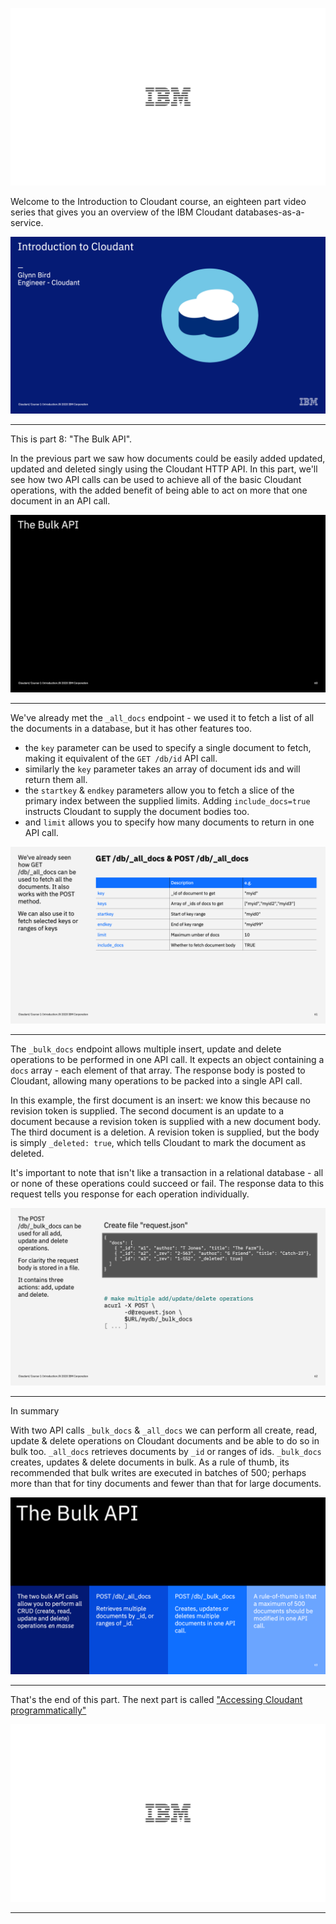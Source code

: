 ![](slides/Slide0.png)

Welcome to the Introduction to Cloudant course, an eighteen part video series that gives you an overview of the IBM Cloudant databases-as-a-service.

![](slides/Slide1.png)

---

This is part 8: "The Bulk API".

In the previous part we saw how documents could be easily added updated, updated and deleted singly using the Cloudant HTTP API. In this part, we'll see how two API calls can be used to achieve all of the basic Cloudant operations, with the added benefit of being able to act on more that one document in an API call.

![](slides/Slide60.png)

---

We've already met the `_all_docs` endpoint - we used it to fetch a list of all the documents in a database, but it has other features too.

- the `key` parameter can be used to specify a single document to fetch, making it equivalent of the `GET /db/id` API call.
- similarly the `key` parameter takes an array of document ids and will return them all.
- the `startkey` & `endkey` parameters allow you to fetch a slice of the primary index between the supplied limits. Adding `include_docs=true` instructs Cloudant to supply the document bodies too.
- and `limit` allows you to specify how many documents to return in one API call.


![](slides/Slide61.png)

---

The `_bulk_docs` endpoint allows multiple insert, update and delete operations to be performed in one API call. It expects an object containing a `docs` array - each element of that array. The response body is posted to Cloudant, allowing many operations to be packed into a single API call.

In this example, the first document is an insert: we know this because no revision token is supplied.
The second document is an update to a document because a revision token is supplied with a new document body.
The third document is a deletion. A revision token is supplied, but the body is simply `_deleted: true`, which tells Cloudant to mark the document as deleted.

It's important to note that isn't like a transaction in a relational database - all or none of these operations could succeed or fail. The response data to this request tells you response for each operation individually.


![](slides/Slide62.png)

---

In summary

With two API calls `_bulk_docs` & `_all_docs` we can perform all create, read, update & delete operations on Cloudant documents and be able to do so in bulk too. `_all_docs` retrieves documents by `_id` or ranges of ids. `_bulk_docs` creates, updates & delete documents in bulk. As a rule of thumb, its recommended that bulk writes are executed in batches of 500; perhaps more than that for tiny documents and fewer than that for large documents.


![](slides/Slide63.png)

---

That's the end of this part. The next part is called ["Accessing Cloudant programmatically"](./Part&#32;09&#32;-&#32;Accessing&#32;Cloudant&#32;programmatically.md)
 
![](slides/Slide0.png)

---